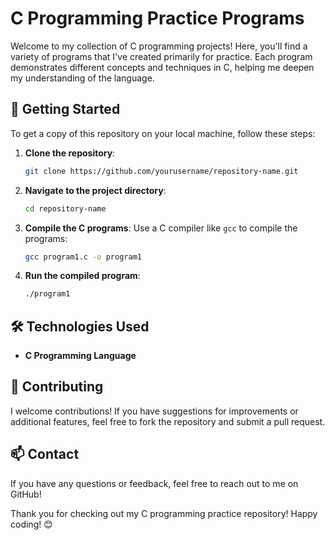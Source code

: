 # C Programming Practice Programs

Welcome to my collection of C programming projects! Here, you'll find a variety of programs that I've created primarily for practice. Each program demonstrates different concepts and techniques in C, helping me deepen my understanding of the language.

## 🚀 Getting Started

To get a copy of this repository on your local machine, follow these steps:

1. **Clone the repository**:
   ```bash
   git clone https://github.com/yourusername/repository-name.git
   ```

2. **Navigate to the project directory**:
   ```bash
   cd repository-name
   ```

3. **Compile the C programs**:
   Use a C compiler like `gcc` to compile the programs:
   ```bash
   gcc program1.c -o program1
   ```

4. **Run the compiled program**:
   ```bash
   ./program1
   ```

## 🛠️ Technologies Used

- **C Programming Language**

## 🤝 Contributing

I welcome contributions! If you have suggestions for improvements or additional features, feel free to fork the repository and submit a pull request.

## 📫 Contact

If you have any questions or feedback, feel free to reach out to me on GitHub!

Thank you for checking out my C programming practice repository! Happy coding! 😊
